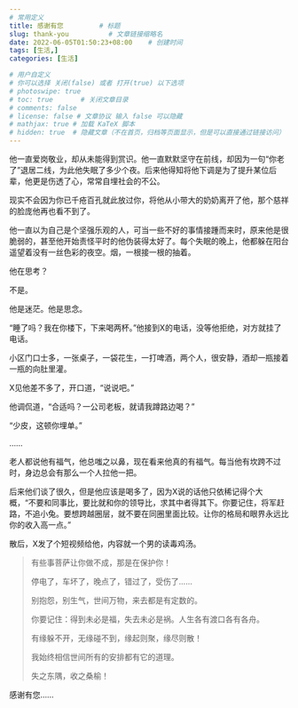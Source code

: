 ```yaml
---
# 常用定义
title: 感谢有您         # 标题
slug: thank-you          # 文章链接缩略名
date: 2022-06-05T01:50:23+08:00    # 创建时间
tags: [生活,]
categories: [生活]

# 用户自定义
# 你可以选择 关闭(false) 或者 打开(true) 以下选项
# photoswipe: true
# toc: true       # 关闭文章目录
# comments: false
# license: false # 文章协议 输入 false 可以隐藏
# mathjax: true # 加载 KaTeX 脚本
# hidden: true  # 隐藏文章（不在首页，归档等页面显示，但是可以直接通过链接访问）
---
```


他一直爱岗敬业，却从未能得到赏识。他一直默默坚守在前线，却因为一句“你老了”退居二线，为此他失眠了多少个夜。后来他得知将他下调是为了提升某位后辈，他更是伤透了心，常常自埋社会的不公。

现实不会因为你已千疮百孔就此放过你，将他从小带大的奶奶离开了他，那个慈祥的脸庞他再也看不到了。

他一直以为自己是个坚强乐观的人，可当一些不好的事情接踵而来时，原来他是很脆弱的，甚至他开始责怪平时的他伪装得太好了。每个失眠的晚上，他都躲在阳台遥望着没有一丝色彩的夜空。烟，一根接一根的抽着。

他在思考？

不是。

他是迷茫。他是思念。

“睡了吗？我在你楼下，下来喝两杯。”他接到X的电话，没等他拒绝，对方就挂了电话。

小区门口士多，一张桌子，一袋花生，一打啤酒，两个人，很安静，酒却一瓶接着一瓶的向肚里灌。

X见他差不多了，开口道，“说说吧。”

他调侃道，“合适吗？一公司老板，就请我蹲路边喝？”

“少皮，这顿你埋单。”

……

老人都说他有福气，他总嗤之以鼻，现在看来他真的有福气。每当他有坎跨不过时，身边总会有那么一个人拉他一把。

后来他们谈了很久，但是他应该是喝多了，因为X说的话他只依稀记得个大概，“不要和同事比，要比就和你的领导比，求其中者得其下。你要记住，将军赶路，不追小兔。要想跨越圈层，就不要在同圈里面比较。让你的格局和眼界永远比你的收入高一点。”

散后，X发了个短视频给他，内容就一个男的读毒鸡汤。

> 有些事菩萨让你做不成，那是在保护你！
>
> 停电了，车坏了，晚点了，错过了，受伤了......
>
> 别抱怨，别生气，世间万物，来去都是有定数的。
>
> 你要记住：得到未必是福，失去未必是祸。人生各有渡口各有各舟。
>
> 有缘躲不开，无缘碰不到，缘起则聚，缘尽则散！
>
> 我始终相信世间所有的安排都有它的道理。
>
> 失之东隅，收之桑榆！

感谢有您……
